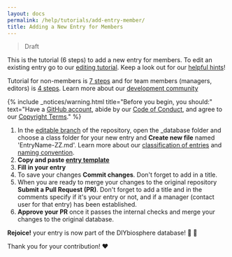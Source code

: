 ```yaml
---
layout: docs
permalink: /help/tutorials/add-entry-member/
title: Adding a New Entry for Members
---
```

> Draft

This is the tutorial (6 steps) to add a new entry for members. To edit an existing entry go to our [editing tutorial]. Keep a look out for our [helpful hints]!

Tutorial for non-members is [7 steps] and for team members (managers, editors) is [4 steps]. Learn more about our [development community]

{% include _notices/warning.html title="Before you begin, you should:" text="Have a [GitHub account](https://github.com/join), abide by our [Code of Conduct](http://sphere.diybio.org/about/coc/), and agree to our [Copyright Terms](http://sphere.diybio.org/about/copyright/license/)." %}

1. In the [editable branch] of the repository, open the _database folder and choose a class folder for your new entry and **Create new file** named 'EntryName-ZZ.md'. Learn more about our [classification of entries] and [naming convention].
2. **Copy and paste [entry template]**
3. **Fill in your entry**
4. To save your changes **Commit changes**. Don't forget to add in a title.
5. When you are ready to merge your changes to the original repository **Submit a Pull Request (PR)**. Don't forget to add a title and in the comments specify if it's your entry or not, and if a manager (contact user for that entry) has been established.
6. **Approve your PR** once it passes the internal checks and merge your changes to the original database.

**Rejoice!** your entry is now part of the DIYbiosphere database! :clap: :clap:

Thank you for your contribution! :heart:

[editing tutorial]: help/tutorials/edit-entry-member
[helpful hints]: /help/hints/
[editable branch]: https://github.com/DIYbiosphere/sphere.dir/tree/editable
[7 steps]: /help/tutorials/add-entry
[4 steps]: /help/tutorials/add-entry-teams
[development community]: #
[entry template]: https://gist.githubusercontent.com/ahuacatl/954444c7f15a27190b0fd52e0021a58c/raw/91412b5ba78fb082b349776cf0a75d3c82f35da0/front-matter-template.md
[classification of entries]: #
[naming convention]: #
[installation]: /help/install/
